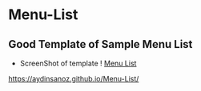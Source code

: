 # Menu-List

## Good Template of Sample Menu List

- ScreenShot of template
! [Menu List](./images/ScreenShot.png)

https://aydinsanoz.github.io/Menu-List/
